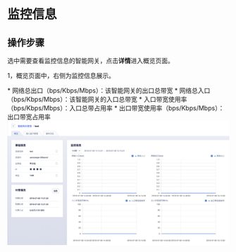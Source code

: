 

# 监控信息

## 操作步骤

选中需要查看监控信息的智能网关，点击**详情**进入概览页面。

1，概览页面中，右侧为监控信息展示。

\* 网络总出口（bps/Kbps/Mbps）：该智能网关的出口总带宽 \* 网络总入口（bps/Kbps/Mbps）：该智能网关的入口总带宽
\* 入口带宽使用率（bps/Kbps/Mbps）：入口总带占用率 \* 出口带宽使用率（bps/Kbps/Mbps）：出口带宽占用率
![image](/images/guide/accessgw/智能网关监控.png)
